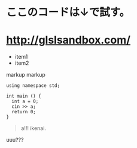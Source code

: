 # ここのコードは↓で試す。
# http://glslsandbox.com/
- item1
- item2


markup markup 
```  
using namespace std;

int main () {  
  int a = 0;
  cin >> a;
  return 0;  
}  
```

> a!!!
ikenai.

uuu???

